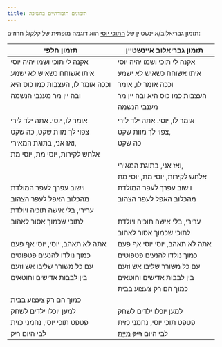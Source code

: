 ```yaml
---
title: תזמונים תזמורתיים בחשיכה
---
```


תזמון גבריאלוב/איינשטיין של [התוכי יוסי](#sections-2kyosi)
הוא דוגמה מופתית של *קלקול* חרוזים:

| תזמון חלפי                        | תזמון גבריאלוב איינשטיין                          |
|-----------------------------------|---------------------------------------------------|
| אקנה לי תוכי ושמו יהיה יוסי       | אקנה לי תוכי ושמו יהיה יוסי                       |
| איתו אשוחח כשאיש לא ישמע          | איתו אשוחח כשאיש לא ישמע                          |
| וככה אומר לו, העצבות כמו כוס היא  | וככה אומר לו, אומר                                |
| ובה יין מר מענבי הנשמה            | העצבות כמו כוס היא ובה יין מר                     |
|                                   | מענבי הנשמה                                       |
|                                   |                                                   |
| אומר לו, יוסי. אתה ילד לירי       | אומר לו, יוסי. אתה ילד לירי                       |
| צפוי לך מוות שקט, כה שקט          | צפוי לך מוות שקט,                                 |
| ואז אני, בתוגת המאירי,            | כה שקט                                            |
| אלחש לקירות, יוסי מת, יוסי מת     |                                                   |
|                                   | ואז אני, בתוגת המאירי,                            |
|                                   | אלחש לקירות, יוסי מת, יוסי מת                     |
| וישוב עפרך לעפר המולדת            | וישוב עפרך לעפר המולדת                            |
| מהכלוב האפל לעפר הצהוב            | מהכלוב האפל לעפר הצהוב                            |
| ערירי, בלי אישה תוכיה ויולדת      |                                                   |
| לתוכי שכמוך אסור לאהוב            | ערירי, בלי אישה תוכיה ויולדת                      |
|                                   | לתוכי שכמוך אסור לאהוב                            |
| אתה לא תאהב, יוסי, יוסי אף פעם    | אתה לא תאהב, יוסי יוסי אף פעם                     |
| כמוך נולדו להנעים פטפוטים         | כמוך נולדו להנעים פטפוטים                         |
| עם כל משורר שליבו אש וזעם         | עם כל משורר שליבו אש וזעם                         |
| בין לבבות אדישים וחוטאים          | בין לבבות אדישים וחוטאים                          |
|                                   | כמוך הם רק צעצוע בבית                             |
| כמוך הם רק צעצוע בבית             |                                                   |
| למען יוכלו ילדים לשחק             | למען יוכלו ילדים לשחק                             |
| פטפט תוכי יוסי, נחמני כזית        | פטפט תוכי יוסי, נחמני כזית                        |
| לבי היום ריק                      | לבי היום <del>ריק</del> [מַייֶת](#sections-2kyosi)  |
